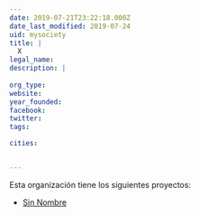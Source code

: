 ```yaml
---
date: 2019-07-21T23:22:18.000Z
date_last_modified: 2019-07-24
uid: mysociety
title: |
  X
legal_name: 
description: |
  
org_type: 
website: 
year_founded: 
facebook: 
twitter: 
tags:

cities: 


---
```


Esta organización tiene los siguientes proyectos:

- [Sin Nombre](/proyectos/sin-nombre)

